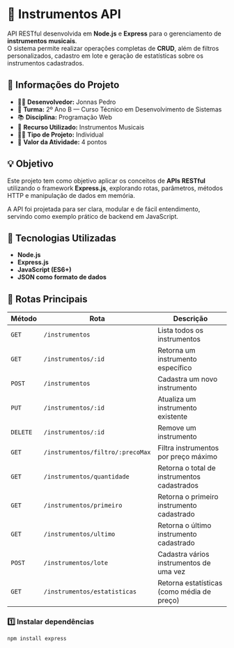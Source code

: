 # 🎵 Instrumentos API

API RESTful desenvolvida em **Node.js** e **Express** para o gerenciamento de **instrumentos musicais**.  
O sistema permite realizar operações completas de **CRUD**, além de filtros personalizados, cadastro em lote e geração de estatísticas sobre os instrumentos cadastrados.

## 🧾 Informações do Projeto

- 🧑‍💻 **Desenvolvedor:** Jonnas Pedro  
- 🏫 **Turma:** 2º Ano B — Curso Técnico em Desenvolvimento de Sistemas  
- 📚 **Disciplina:** Programação Web  
- 🧩 **Recurso Utilizado:** Instrumentos Musicais  
- 🧍‍♂️ **Tipo de Projeto:** Individual  
- 💯 **Valor da Atividade:** 4 pontos  

## 💡 Objetivo

Este projeto tem como objetivo aplicar os conceitos de **APIs RESTful** utilizando o framework **Express.js**, explorando rotas, parâmetros, métodos HTTP e manipulação de dados em memória.

A API foi projetada para ser clara, modular e de fácil entendimento, servindo como exemplo prático de backend em JavaScript.

## 🚀 Tecnologias Utilizadas

- **Node.js**
- **Express.js**
- **JavaScript (ES6+)**
- **JSON como formato de dados**

## 🧭 Rotas Principais

| Método | Rota | Descrição |
|--------|------|-----------|
| `GET` | `/instrumentos` | Lista todos os instrumentos |
| `GET` | `/instrumentos/:id` | Retorna um instrumento específico |
| `POST` | `/instrumentos` | Cadastra um novo instrumento |
| `PUT` | `/instrumentos/:id` | Atualiza um instrumento existente |
| `DELETE` | `/instrumentos/:id` | Remove um instrumento |
| `GET` | `/instrumentos/filtro/:precoMax` | Filtra instrumentos por preço máximo |
| `GET` | `/instrumentos/quantidade` | Retorna o total de instrumentos cadastrados |
| `GET` | `/instrumentos/primeiro` | Retorna o primeiro instrumento cadastrado |
| `GET` | `/instrumentos/ultimo` | Retorna o último instrumento cadastrado |
| `POST` | `/instrumentos/lote` | Cadastra vários instrumentos de uma vez |
| `GET` | `/instrumentos/estatisticas` | Retorna estatísticas (como média de preço) |

### 1️⃣ Instalar dependências
```bash
npm install express

